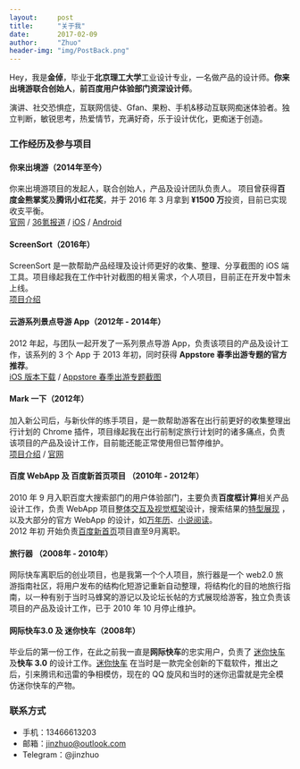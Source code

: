 ```yaml
---
layout:     post
title:      "关于我"
date:       2017-02-09
author:     "Zhuo"
header-img: "img/PostBack.png"
---
```


Hey，我是**金倬**，毕业于**北京理工大学**工业设计专业，一名做产品的设计师。**你来出境游联合创始人**，**前百度用户体验部门资深设计师**。

演讲、社交恐惧症，互联网信徒、Gfan、果粉、手机&移动互联网痴迷体验者。独立判断，敏锐思考，热爱情节，充满好奇，乐于设计优化，更痴迷于创造。

### 工作经历及参与项目  

#### 你来出境游（2014年至今）
你来出境游项目的发起人，联合创始人，产品及设计团队负责人。  项目曾获得**百度金熊掌奖**及**腾讯小红花奖**，并于 2016 年 3 月拿到 **¥1500 万**投资，目前已实现收支平衡。  
[官网](https://www.nilai.com)  / [36氪报道](http://36kr.com/p/5044860.html) / [iOS](https://itunes.apple.com/cn/app/ni-lai-chu-jing-you-yu-ding/id880907877?mt=8)  / [Android](http://t.cn/RhFh6Wc)  

#### ScreenSort（2016年）
ScreenSort 是一款帮助产品经理及设计师更好的收集、整理、分享截图的 iOS 端工具。项目缘起我在工作中针对截图的相关需求，个人项目，目前正在开发中暂未上线。  
[项目介绍](http://www.jinzhuo.me/2016/09/30/screenshot/) 

#### 云游系列景点导游 App（2012年 - 2014年）  
2012 年起，与团队一起开发了一系列景点导游 App，负责该项目的产品及设计工作，该系列的 3 个 App 于 2013 年初，同时获得 **Appstore 春季出游专题的官方推荐**。  
[iOS 版本下载](https://itunes.apple.com/cn/app/gu-gong-zui-bang-gu-gong-yu/id757516130?mt=8) / [Appstore 春季出游专题截图](http://img.jinzhuo.me/IMG_5502.JPG)

#### Mark 一下（2012年）  
加入新公司后，与新伙伴的练手项目，是一款帮助游客在出行前更好的收集整理出行计划的 Chrome 插件，项目缘起我在出行前制定旅行计划时的诸多痛点，负责该项目的产品及设计工作，目前能还能正常使用但已暂停维护。  
[项目介绍](http://www.nilai.com)  /  [官网](http://www.markyixia.com)

#### 百度 WebApp 及 百度新首页项目 （2010年 - 2012年）  
2010 年 9 月入职百度大搜索部门的用户体验部门，主要负责**百度框计算**相关产品设计工作，负责 WebApp 项目[整体交互及视觉框架](http://img.jinzhuo.me/share1-1.jpg)设计，搜索结果的[特型展现](http://img.jinzhuo.me/napp3.jpg) ，以及大部分的官方 WebApp 的设计，如[万年历](http://img.jinzhuo.me/rili.png)、[小说阅读](http://img.jinzhuo.me/结果页设置.jpg)。  
2012 年初 开始负责[百度新首页](http://img.jinzhuo.me/奥运6-5.jpg)项目直至9月离职。  

#### 旅行器 （2008年 - 2010年）  
网际快车离职后的创业项目，也是我第一个个人项目，旅行器是一个 web2.0 旅游指南社区，将用户发布的结构化短游记重新自动整理，将结构化的目的地旅行指南，以一种有别于当时马蜂窝的游记以及论坛长帖的方式展现给游客，独立负责该项目的产品及设计工作，已于 2010 年 10 月停止维护。

#### 网际快车3.0 及 迷你快车（2008年）  
毕业后的第一份工作，在此之前我一直是**网际快车**的忠实用户，负责了 [迷你快车](http://img.jinzhuo.me/wckj3.jpg) 及**快车 3.0** 的设计工作。[迷你快车](http://img.jinzhuo.me/wckj3.jpg) 在当时是一款完全创新的下载软件，推出之后，引来腾讯和迅雷的争相模仿，现在的 QQ 旋风和当时的迷你迅雷就是完全模仿迷你快车的产物。

### 联系方式  
* 手机：13466613203
* 邮箱：jinzhuo@outlook.com
* Telegram：@jinzhuo